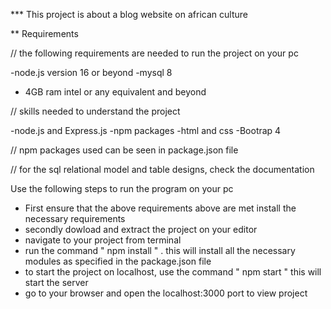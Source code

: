 \*\*\* This project is about a blog website on african culture

\*\* Requirements

// the following requirements are needed to run the project on your pc

-node.js version 16 or beyond
-mysql 8

- 4GB ram intel or any equivalent and beyond

// skills needed to understand the project

-node.js and Express.js
-npm packages
-html and css
-Bootrap 4

// npm packages used can be seen in package.json file

// for the sql relational model and table designs, check the documentation

Use the following steps to run the program on your pc

- First ensure that the above requirements above are met install the necessary requirements
- secondly dowload and extract the project on your editor 
- navigate to your project from terminal
- run the command " npm install " . this will install all the necessary modules as specified in the package.json file
- to start the project on localhost, use the command " npm start " this will start the server 
- go to your browser and open the localhost:3000 port to view project
